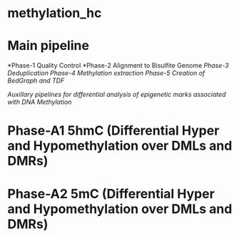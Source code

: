 # methylation_hc

# Main pipeline
*Phase-1 Quality Control
*Phase-2 Alignment to Bisulfite Genome
*Phase-3 Deduplication
Phase-4 Methylation extraction
Phase-5 Creation of BedGraph and TDF*


*Auxillary pipelines for differential analysis of epigenetic marks associated with DNA Methylation*
# Phase-A1 5hmC (Differential Hyper and Hypomethylation over DMLs and DMRs)
# Phase-A2 5mC (Differential Hyper and Hypomethylation over DMLs and DMRs)
